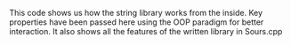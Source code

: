 This code shows us how the string library works from the inside. Key properties have been passed here using the OOP paradigm for better interaction. It also shows all the features of the written library in Sours.cpp
